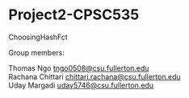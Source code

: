 # Project2-CPSC535
ChoosingHashFct

Group members:

Thomas Ngo tngo0508@csu.fullerton.edu <br/>
Rachana Chittari chittari.rachana@csu.fullerton.edu <br/>
Uday Margadi uday5746@csu.fullerton.edu <br/>